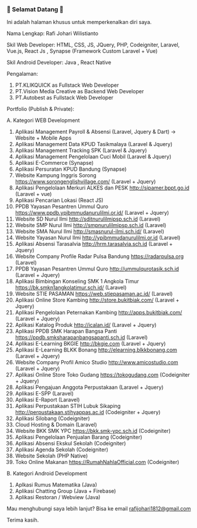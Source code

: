 ### 👋 Selamat Datang 👋 
Ini adalah halaman khusus untuk memperkenalkan diri saya.

Nama Lengkap: Rafi Johari Wilistianto

Skil Web Developer: HTML, CSS, JS, JQuery, PHP, Codeigniter, Laravel, Vue.js, React Js , Synapse (Framework Custom Laravel + Vue)

Skil Android Developer: Java , React Native 

Pengalaman:

1. PT.KLIKQUICK as Fullstack Web Developer
2. PT.Vision Media Creative as Backend Web Developer
3. PT.Autobest as Fullstack Web Developer

Portfolio (Publish & Private):

A. Kategori WEB Development

1.  Aplikasi Management Payroll & Absensi (Laravel, Jquery & Dart) -> Website + Mobile Apps
2.  Aplikasi Management Data KPUD Tasikmalaya (Laravel & Jquery)
3.  Aplikasi Management Tracking SPK (Laravel & Jquery)
4.  Aplikasi Management Pengelolaan Cuci Mobil (Laravel & Jquery)
5.  Aplikasi E-Commerce (Synapse)
6.  Aplikasi Persuratan KPUD Bandung (Synapse)
7.  Website Kampung Inggris Sorong  https://www.sorongenglishvillage.com/ (Laravel + Jquery)
8.  Aplikasi Pengelolaan Merkuri ALKES dan PESK http://sipamer.bppt.go.id (Laravel + vue)
9.  Aplikasi Pencarian Lokasi (React JS)
10.  PPDB Yayasan Pesantren Ummul Quro https://www.ppdb.ypibmmudanurulilmi.or.id/ (Laravel + Jquery) 
11.  Website SD Nurul Ilmi http://sditnurulilmipsp.sch.id (Laravel)
12.  Website SMP Nurul Ilmi http://smpnurulilmipsp.sch.id (Laravel)
13.  Website SMA Nurul Ilmi http://smasnurul-ilmi.sch.id/ (Laravel)
14.  Website Yayasan Nurul Ilmi http://ypibmmudanurulilmi.or.id (Laravel)
15. Aplikasi Absensi Tarasalvia http://hrm.tarasalvia.sch.id (Laravel + Jquery)
16. Website Company Profile Radar Pulsa Bandung https://radarpulsa.org (Laravel)
17. PPDB Yayasan Pesantren Ummul Quro http://ummulqurotasik.sch.id (Laravel + Jquery)
18. Aplikasi Bimbingan Konseling SMK 1 Angkola Timur https://bk.smkn1angkolatimur.sch.id/ (Laravel)
19. Website STIE PASAMAN https://web.stiepasaman.ac.id/ (Laravel)
20. Aplikasi Online Store Kambing http://store.bukitbiak.com/ (Laravel + Jquery)
21. Aplikasi Pengelolaan Peternakan Kambing http://apps.bukitbiak.com/ (Laravel + Jquery)
22. Aplikasi Katalog Produk http://icalan.id/ (Laravel + Jquery)
23. Aplikasi PPDB SMK Harapan Bangsa Panti https://ppdb.smksharapanbangsapanti.sch.id (Laravel)
24. Aplikasi E-Learning BKGIE http://bkgie.com (Laravel + Jquery)
25. Aplikasi E-Learning BLKK Bonang http://elearning.blkkbonang.com (Laravel + Jquery)
26. Website Company Profil Amico Studio http://www.amicostudio.com (Laravel + Jquery)
27. Aplikasi Online Store Toko Gudang https://tokogudang.com (Codeigniter + Jquery)
28. Aplikasi Pengajuan Anggota Perpustakaan (Laravel + Jquery)
29. Aplikasi E-SPP (Laravel)
30. Aplikasi E-Raport (Laravel)
31. Aplikasi Perpustakaan STIH Lubuk Sikaping http://perpustakaan.stihyappas.ac.id (Codeigniter + Jquery)
32. Aplikasi Silobang  (Codeigniter)
33. Cloud Hosting & Domain (Laravel)
34. Website BKK SMK YPC https://bkk.smk-ypc.sch.id (Codeigniter)
35. Aplikasi Pengelolaan Penjualan Barang (Codeigniter)
36. Aplikasi Absensi Ekskul Sekolah (Codeigniter)
37. Aplikasi Agenda Sekolah (Codeigniter)
38. Website Sekolah (PHP Native)
39. Toko Online Makanan https://RumahNahlaOfficial.com (Codeigniter)


B. Kategori Android Development

1. Aplkasi Rumus Matematika  (Java)
2. Aplikasi Chatting Group (Java + Firebase)
3. Aplikasi Restoran / Webview (Java)

Mau menghubungi saya lebih lanjut? Bisa ke email rafijohari1812@gmail.com

Terima kasih.
